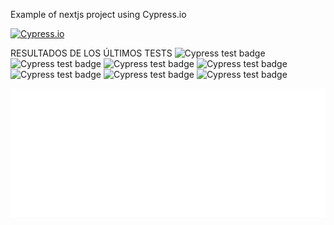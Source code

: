 Example of nextjs project using Cypress.io

<!---Start place for the badge -->
[![Cypress.io](https://img.shields.io/badge/tested%20with-Cypress-04C38E.svg)](https://www.cypress.io/)

<!---End place for the badge -->

RESULTADOS DE LOS ÚLTIMOS TESTS
![Cypress test badge](https://img.shields.io/badge/test-failure-red)
![Cypress test badge](https://img.shields.io/badge/test-failure-red)
![Cypress test badge](https://img.shields.io/badge/test-failure-red)
![Cypress test badge](https://img.shields.io/badge/test-failure-red)
![Cypress test badge](https://img.shields.io/badge/test-failure-red)
![Cypress test badge](https://img.shields.io/badge/test-failure-red)
![Cypress test badge](https://img.shields.io/badge/test-failure-red)

<!--START_SECTION:metrics-->
![GitHub Metrics](/github-metrics.svg)
<!--END_SECTION:metrics-->
